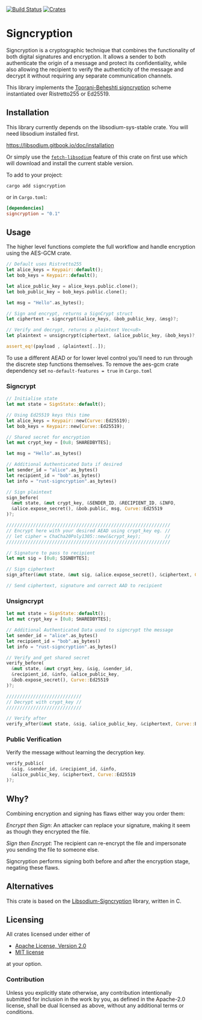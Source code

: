 [![Build Status](https://github.com/Argyle-Software/signcryption/actions/workflows/tests.yml/badge.svg)](https://github.com/Argyle-Software/signcryption/actions)
[![Crates](https://img.shields.io/crates/v/signcryption)](https://crates.io/crates/signcryption)

# Signcryption

Signcryption is a cryptographic technique that combines the functionality of both digital signatures 
and encryption. It allows a sender to both authenticate the origin of a message and protect its 
confidentiality, while also allowing the recipient to verify the authenticity of the message and 
decrypt it without requiring any separate communication channels.

This library implements the [Toorani-Beheshti signcryption](https://arxiv.org/ftp/arxiv/papers/1002/1002.3316.pdf) 
scheme instantiated over Ristretto255 or Ed25519.

## Installation

This library currently depends on the libsodium-sys-stable crate. You will need libsodium installed first. 

https://libsodium.gitbook.io/doc/installation

Or simply use the [`fetch-libsodium`](https://github.com/Argyle-Software/signcryption/blob/5399fd13d0df35c5cdd0774d56c84901a5fe4f69/Cargo.toml#L19) 
feature of this crate on first use which will download and 
install the current stable version.


To add to your project:

```shell
cargo add signcryption
```

or in `Cargo.toml`:

```toml
[dependencies]
signcryption = "0.1"
```

## Usage

The higher level functions complete the full workflow and handle encryption using the AES-GCM crate. 

```rust
// Default uses Ristretto255
let alice_keys = Keypair::default();
let bob_keys = Keypair::default();

let alice_public_key = alice_keys.public.clone();
let bob_public_key = bob_keys.public.clone();

let msg = "Hello".as_bytes();

// Sign and encrypt, returns a SignCrypt struct
let ciphertext = signcrypt(&alice_keys, &bob_public_key, &msg)?;

// Verify and decrypt, returns a plaintext Vec<u8>
let plaintext = unsigncrypt(ciphertext, &alice_public_key, &bob_keys)?;

assert_eq!(payload , &plaintext[..]);
```


To use a different AEAD or for lower level control you'll need to run through the discrete step 
functions themselves. To remove the aes-gcm crate dependency set `no-default-features = true` in `Cargo.toml`

### Signcrypt

```rust
// Initialise state
let mut state = SignState::default();

// Using Ed25519 keys this time
let alice_keys = Keypair::new(Curve::Ed25519);
let bob_keys = Keypair::new(Curve::Ed25519);

// Shared secret for encryption
let mut crypt_key = [0u8; SHAREDBYTES];

let msg = "Hello".as_bytes()

// Additional Authenticated Data if desired
let sender_id = "alice".as_bytes()
let recipient_id = "bob".as_bytes()
let info = "rust-signcryption".as_bytes()

// Sign plaintext
sign_before(
  &mut state, &mut crypt_key, &SENDER_ID, &RECIPIENT_ID, &INFO, 
  &alice.expose_secret(), &bob.public, msg, Curve::Ed25519
)?;

/////////////////////////////////////////////////////////////
// Encrypt here with your desired AEAD using crypt_key eg. //
// let cipher = ChaCha20Poly1305::new(&crypt_key);         //
/////////////////////////////////////////////////////////////

// Signature to pass to recipient
let mut sig = [0u8; SIGNBYTES];

// Sign ciphertext
sign_after(&mut state, &mut sig, &alice.expose_secret(), &ciphertext, Curve::Ed25519);

// Send ciphertext, signature and correct AAD to recipient
```

### Unsigncrypt
```rust
let mut state = SignState::default();
let mut crypt_key = [0u8; SHAREDBYTES];

// Additional Authenticated Data used to signcrypt the message
let sender_id = "alice".as_bytes()
let recipient_id = "bob".as_bytes()
let info = "rust-signcryption".as_bytes()

// Verify and get shared secret
verify_before(
  &mut state, &mut crypt_key, &sig, &sender_id,
  &recipient_id, &info, &alice_public_key,
  &bob.expose_secret(), Curve::Ed25519
)?; 

////////////////////////////
// Decrypt with crypt_key //
////////////////////////////

// Verify after
verify_after(&mut state, &sig, &alice_public_key, &ciphertext, Curve::Ed25519)?;
```

### Public Verification

Verify the message without learning the decryption key.

```rust
verify_public(
  &sig, &sender_id, &recipient_id, &info, 
  &alice_public_key, &ciphertext, Curve::Ed25519
)?;
```

## Why?

Combining encryption and signing has flaws either way you order them:

*Encrypt then Sign*: An attacker can replace your signature, making it seem as though
they encrypted the file.

*Sign then Encrypt*: The recipient can re-encrypt the file and impersonate you sending the file to someone else.

Signcryption performs signing both before and after the encryption stage, negating these flaws.

## Alternatives

This crate is based on the [Libsodium-Signcryption](https://github.com/jedisct1/libsodium-signcryption) 
library, written in C. 

## Licensing

All crates licensed under either of

 * [Apache License, Version 2.0](http://www.apache.org/licenses/LICENSE-2.0)
 * [MIT license](http://opensource.org/licenses/MIT)

at your option.

### Contribution

Unless you explicitly state otherwise, any contribution intentionally submitted for inclusion in 
the work by you, as defined in the Apache-2.0 license, shall be dual licensed as above, without any 
additional terms or conditions.